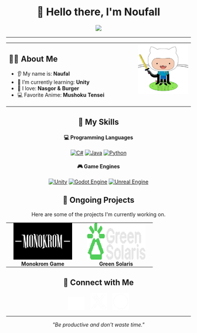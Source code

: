 <h1 align="center">👋 Hello there, I'm Noufall</h1>

<p align="center">
    <a href="https://github.com/Noufall90">
        <img src="https://komarev.com/ghpvc/?username=Noufall90&color=blueviolet&style=flat-square"/>
    </a>
</p>

<hr/>

<table>
  <tr>
    <td valign="top" width="70%">
      <h2 align="left">👨‍💻 About Me</h2>
      <ul>
        <li>👂 My name is: <b>Naufal</b></li>
        <li>🌱 I’m currently learning: <b>Unity</b></li>
        <li>🍔 I love: <b>Nasgor & Burger</b></li>
        <li>💻 Favorite Anime: <b>Mushoku Tensei</b></li>
      </ul>
    </td>
    <td valign="top" width="30%">
      <img src='https://github.com/Noufall90/Noufall90/blob/main/skills/adventure-cat.png' alt="Adventure Cat">
    </td>
  </tr>
</table>

<h2 align="center">🌱 My Skills</h2>

<h4 align="center">💻 Programming Languages</h4>
<p align="center">
  <a href="https://github.com/search?q=user%3ANoufall901+language%3Acsharp"><img alt="C#" src="https://custom-icon-badges.demolab.com/badge/C%23-68217A.svg?logo=cs2&logoColor=white"></a>
  <a href="https://github.com/search?q=user%3ANoufall901+language%3Ajava"><img alt="Java" src="https://custom-icon-badges.demolab.com/badge/Java-007396.svg?logo=java&logoColor=white"></a>
  <a href="https://github.com/search?q=user%3ANoufall901+language%3Apython"><img alt="Python" src="https://img.shields.io/badge/Python-14354C.svg?logo=python&logoColor=white"></a>
</p>

<h4 align="center">🎮 Game Engines</h4>
<p align="center">
  <a href="#"><img alt="Unity" src="https://img.shields.io/badge/Unity-000000.svg?logo=unity&logoColor=white"></a>
  <a href="#"><img alt="Godot Engine" src="https://img.shields.io/badge/Godot%20Engine-478CBF?logo=godot-engine&logoColor=white"></a>
  <a href="#"><img alt="Unreal Engine" src="https://img.shields.io/badge/Unreal%20Engine-313131?logo=unreal-engine&logoColor=white"></a>
</p>

<h2 align="center">🚀 Ongoing Projects</h2>
<p align="center">Here are some of the projects I'm currently working on.</p>

<table align="center">
  <tr>
    <td align="center" style="padding: 0 20px;">
      <a href="https://github.com/Noufall90/Monokrom-Game" target="_blank">
        <img src='https://github.com/Noufall90/Noufall90/blob/main/Profil/Monokrom/MONOKROM%20LOGO.png' alt="Monokrom Game Logo" width="160px" height='100px'>
      </a>
      <br/>
      <b>Monokrom Game</b>
    </td>
    <td align="center" style="padding: 0 20px;">
      <a href="https://github.com/Noufall90/" target="_blank">
        <img src='https://github.com/Noufall90/Noufall90/blob/main/Profil/Green%20Solaris/Renggang%20Pix.png' alt="Green Solaris Logo" width="160px" height='100px'>
      </a>
      <br/>
      <b>Green Solaris</b>
    </td>
  </tr>
</table>

<h2 align="center">📱 Connect with Me</h2>
<p align="center">
  <a href="https://discord.gg/5GmfCDEvS2"><img alt="Discord" src="https://github.com/Noufall90/Noufall90/blob/main/skills/Discord.png" width='45px'></a>
  &nbsp;&nbsp;
  <a href="https://twitter.com/Naufal97244750"><img alt="X (Twitter)" src="https://github.com/Noufall90/Noufall90/blob/main/skills/X_logo_2023_(white).png" width='45px'></a>
  &nbsp;&nbsp;
  <a href="https://www.instagram.com/_.0pal/"><img alt="Instagram" src="https://github.com/Noufall90/Noufall90/blob/main/skills/Instagram_logo.png" width='45px'></a>
</p>

<hr/>

<p align="center"><i>"Be productive and don't waste time."</i></p>
